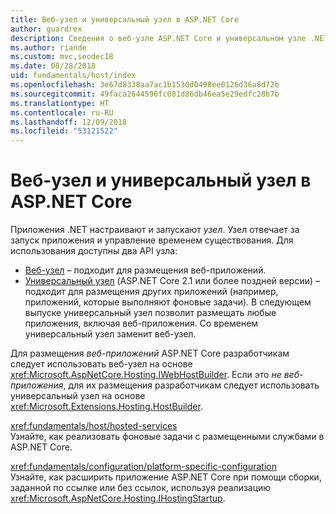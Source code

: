 ```yaml
---
title: Веб-узел и универсальный узел в ASP.NET Core
author: guardrex
description: Сведения о веб-узле ASP.NET Core и универсальном узле .NET, которые отвечают за запуск приложений и управление временем существования.
ms.author: riande
ms.custom: mvc,seodec18
ms.date: 08/28/2018
uid: fundamentals/host/index
ms.openlocfilehash: 3e67d8338aa7ac1b1530d0498ee0126d36a8d72b
ms.sourcegitcommit: 49faca2644590fc081d86db46ea5e29edfc28b7b
ms.translationtype: HT
ms.contentlocale: ru-RU
ms.lasthandoff: 12/09/2018
ms.locfileid: "53121522"
---
```

# <a name="web-host-and-generic-host-in-aspnet-core"></a>Веб-узел и универсальный узел в ASP.NET Core

Приложения .NET настраивают и запускают *узел*. Узел отвечает за запуск приложения и управление временем существования. Для использования доступны два API узла:

* [Веб-узел](xref:fundamentals/host/web-host) &ndash; подходит для размещения веб-приложений.
* [Универсальный узел](xref:fundamentals/host/generic-host) (ASP.NET Core 2.1 или более поздней версии) &ndash; подходит для размещения других приложений (например, приложений, которые выполняют фоновые задачи). В следующем выпуске универсальный узел позволит размещать любые приложения, включая веб-приложения. Со временем универсальный узел заменит веб-узел.

Для размещения *веб-приложений* ASP.NET Core разработчикам следует использовать веб-узел на основе <xref:Microsoft.AspNetCore.Hosting.IWebHostBuilder>. Если это *не веб-приложения*, для их размещения разработчикам следует использовать универсальный узел на основе <xref:Microsoft.Extensions.Hosting.HostBuilder>.

<xref:fundamentals/host/hosted-services>  
Узнайте, как реализовать фоновые задачи с размещенными службами в ASP.NET Core.

<xref:fundamentals/configuration/platform-specific-configuration>  
Узнайте, как расширить приложение ASP.NET Core при помощи сборки, заданной по ссылке или без ссылок, используя реализацию <xref:Microsoft.AspNetCore.Hosting.IHostingStartup>.
